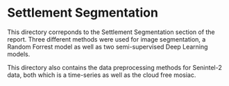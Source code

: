 # Settlement Segmentation

This directory correponds to the Settlement Segmentation section of the report. Three different methods were used for image segmentation, a Random Forrest model as well as two semi-supervised Deep Learning models.

This directory also contains the data preprocessing methods for Senintel-2 data, both which is a time-series as well as the cloud free mosiac. 
